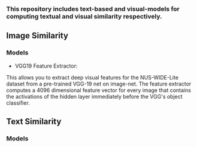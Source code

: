
### This repository includes text-based and visual-models for computing textual and visual similarity respectively.

## Image Similarity
### Models
* VGG19 Feature Extractor:

This allows you to extract deep visual features for the NUS-WIDE-Lite dataset from a pre-trained VGG-19 net on image-net.  The feature extractor computes a 4096 dimensional feature vector for every image that contains the activations of the hidden layer immediately before the VGG's object classifier.


## Text Similarity
### Models
